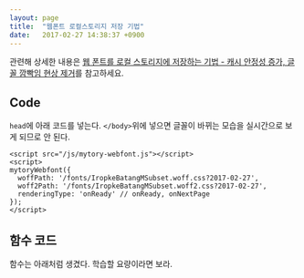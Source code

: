 ```yaml
---
layout: page
title:  "웹폰트 로컬스토리지 저장 기법"
date:   2017-02-27 14:38:37 +0900
---
```


관련해 상세한 내용은 [웹 폰트를 로컬 스토리지에 저장하는 기법 - 캐시 안정성 증가, 글꼴 깜빡임 현상 제거](https://mytory.net/2016/06/15/webfont-best-practice.html)를 참고하세요.

## Code

`head`에 아래 코드를 넣는다. `</body>`위에 넣으면 글꼴이 바뀌는 모습을 실시간으로 보게 되므로 안 된다. 

~~~
<script src="/js/mytory-webfont.js"></script>
<script>
mytoryWebfont({
  woffPath: '/fonts/IropkeBatangMSubset.woff.css?2017-02-27',
  woff2Path: '/fonts/IropkeBatangMSubset.woff2.css?2017-02-27',
  renderingType: 'onReady' // onReady, onNextPage
});
</script>
~~~

## 함수 코드

함수는 아래처럼 생겼다. 학습할 요량이라면 보라.

<pre><code id="js"></code></pre>

<script>
(function () {
	var request = new XMLHttpRequest();
	var jsCodeEl = document.getElementById('js');
	request.open('GET', '/js/mytory-webfont.js', true);

	request.onload = function() {
	  
	  if (request.status >= 200 && request.status < 400) {
	    var resp = request.responseText;
	    jsCodeEl.innerText = resp;
	    hljs.highlightBlock(jsCodeEl);
	  } else {
	  	jsCodeEl.innerText = 'Fail to load js code because of server error.'
	  }
	};

	request.onerror = function() {
	  jsCodeEl.innerText = 'Fail to load js code because of connection error.';
	};

	request.send();
} ());
</script>

